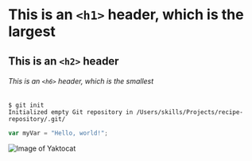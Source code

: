 # This is an `<h1>` header, which is the largest

## This is an `<h2>` header

###### This is an `<h6>` header, which is the smallest




```
$ git init
Initialized empty Git repository in /Users/skills/Projects/recipe-repository/.git/
```

``` javascript
var myVar = "Hello, world!";
```



![Image of Yaktocat](https://octodex.github.com/images/yaktocat.png)
